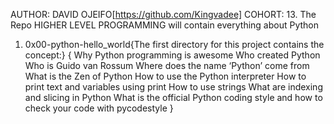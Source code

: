 AUTHOR: DAVID OJEIFO[https://github.com/Kingvadee]
COHORT:	13.
The Repo HIGHER LEVEL PROGRAMMING will contain everything about Python 
1.	0x00-python-hello_world{The first directory for this project contains the concept:}
	{
		Why Python programming is awesome
		Who created Python
		Who is Guido van Rossum
		Where does the name ‘Python’ come from
		What is the Zen of Python
		How to use the Python interpreter
		How to print text and variables using print
		How to use strings
		What are indexing and slicing in Python
		What is the official Python coding style and how to check your code with pycodestyle
	}
